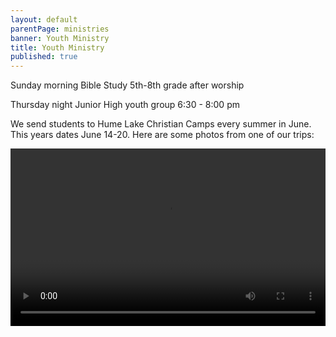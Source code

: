 ```yaml
---
layout: default
parentPage: ministries
banner: Youth Ministry
title: Youth Ministry
published: true
---
```

Sunday morning Bible Study 5th-8th grade after worship

Thursday night Junior High youth group 6:30 - 8:00 pm

We send students to Hume Lake Christian Camps every summer in June. This years dates June 14-20. Here are some photos from one of our trips:

<div style="max-width: 700px; max-height:393.75px">
  <div style="max-width: 700px;height: 0;padding-bottom: 56.25%; position: relative;">
    <video style="position: absolute; top:0; left: 0;width: 100%; height: 100%" src="https://res.cloudinary.com/deqkp2xjs/video/upload/v1544204635/videos/hume.mp4" controls></video>
  </div>
</div>
